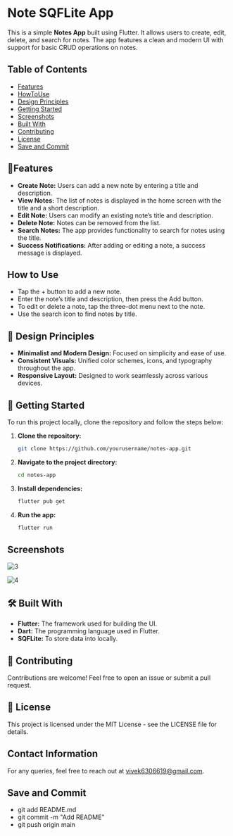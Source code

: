 
# Note SQFLite App

This is a simple **Notes App** built using Flutter. It allows users to create, edit, delete, and search for notes. The app features a clean and modern UI with support for basic CRUD operations on notes.


## Table of Contents
- [Features](#features)
- [HowToUse](#HowToUse)
- [Design Principles](#DesignPrinciples)
- [Getting Started](#GettingStarted)
- [Screenshots](#screenshots)
- [Built With](#BuiltWith)
- [Contributing](#Contributing)
- [License](#license)
- [Save and Commit](#SaveandCommit)

## 📱Features

- **Create Note:** Users can add a new note by entering a title and description.
- **View Notes:** The list of notes is displayed in the home screen with the title and a short description.
- **Edit Note:** Users can modify an existing note’s title and description.
- **Delete Note:** Notes can be removed from the list.
- **Search Notes:** The app provides functionality to search for notes using the title.
- **Success Notifications:** After adding or editing a note, a success message is displayed.

## How to Use

- Tap the + button to add a new note.
- Enter the note’s title and description, then press the Add button.
- To edit or delete a note, tap the three-dot menu next to the note.
- Use the search icon to find notes by title.


## 🎨 Design Principles
- **Minimalist and Modern Design:** Focused on simplicity and ease of use.
- **Consistent Visuals:** Unified color schemes, icons, and typography throughout the app.
- **Responsive Layout:** Designed to work seamlessly across various devices.


## 🚀 Getting Started

To run this project locally, clone the repository and follow the steps below:

1. **Clone the repository:**
   ```bash
   git clone https://github.com/yourusername/notes-app.git
   ```
2. **Navigate to the project directory:**
   ```bash
   cd notes-app
   ```
3. **Install dependencies:**
   ```bash
   flutter pub get
   ```
4. **Run the app:**
   ```bash
   flutter run
   ```

    
## Screenshots

![3](https://github.com/user-attachments/assets/72101e0f-9d27-45de-a48f-760dc7ddc085)

![4](https://github.com/user-attachments/assets/f04c2efb-c77b-46d0-ae90-90d3af320e85)


## 🛠️ Built With

- **Flutter:** The framework used for building the UI.
- **Dart:** The programming language used in Flutter.
- **SQFLite:** To store data into locally.


## 🤝 Contributing

Contributions are welcome! Feel free to open an issue or submit a pull request.


## 📄 License

This project is licensed under the MIT License - see the LICENSE file for details.


## Contact Information

For any queries, feel free to reach out at vivek6306619@gmail.com.

## Save and Commit

- git add README.md
- git commit -m "Add README"
- git push origin main


